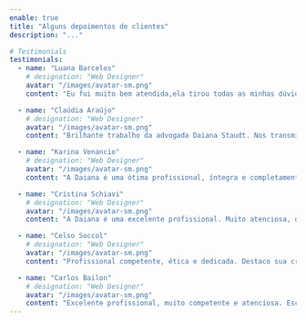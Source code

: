 ```yaml
---
enable: true
title: "Alguns depoimentos de clientes"
description: "..."

# Testimonials
testimonials:
  - name: "Luana Barcelos"
    # designation: "Web Designer"
    avatar: "/images/avatar-sm.png"
    content: "Eu fui muito bem atendida,ela tirou todas as minhas dúvidas,super atenciosa e prestativa. Sem falar que não teve hora para me atender pois me atende até fora da hora comercial."

  - name: "Claúdia Araújo"
    # designation: "Web Designer"
    avatar: "/images/avatar-sm.png"
    content: "Brilhante trabalho da advogada Daiana Staudt. Nos transmitiu muita segurança do início ao fim do processo. Empenho, seriedade e profissionalismo, sem jamais esquecer do lado humano. Uma profissional do Direito espetacular."

  - name: "Karina Venancio"
    # designation: "Web Designer"
    avatar: "/images/avatar-sm.png"
    content: "A Daiana é uma ótima profissional, íntegra e completamente justa. Sou de Blumenau SC e ela me atendeu à distância com a qualidade superior ao atendimento presencial de minha cidade. Agradeço a ela pela competência e profissionalismo, pois, sem ela, certamente a compra do meu imóvel não teria se concluído."

  - name: "Cristina Schiavi"
    # designation: "Web Designer"
    avatar: "/images/avatar-sm.png"
    content: "A Daiana é uma excelente profissional. Muito atenciosa, dedicada e ética. Advoga com compromisso e responsabilidade, executando um trabalho dentro das normas jurídicas e legais. Eu e minha família somos muito gratos a ela e a recomendamos sem dúvida alguma!"

  - name: "Celso Soccol"
    # designation: "Web Designer"
    avatar: "/images/avatar-sm.png"
    content: "Profissional competente, ética e dedicada. Destaco sua criatividade e conhecimento para encontrar a melhor solução dentro das normas. O ambiente do escritório é acolhedor e agradável. Recomendo muito."

  - name: "Carlos Bailon"
    # designation: "Web Designer"
    avatar: "/images/avatar-sm.png"
    content: "Excelente profissional, muito competente e atenciosa. Escuta os clientes, procurando as melhores e mais eficientes soluções. Ambiente muito agradável, acolhedor e harmonioso. Com local de fácil acesso e bem localizado. Recomendo com certeza."
---
```

